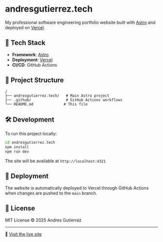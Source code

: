 # andresgutierrez.tech

My professional software engineering portfolio website built with [Astro](https://astro.build) and deployed on [Vercel](https://vercel.com).

## 🚀 Tech Stack

- **Framework**: [Astro](https://astro.build)
- **Deployment**: [Vercel](https://vercel.com)
- **CI/CD**: GitHub Actions

## 📂 Project Structure

```
/
├── andresgutierrez.tech/   # Main Astro project
├── .github/                # GitHub Actions workflows
└── README.md              # This file
```

## 🛠️ Development

To run this project locally:

```bash
cd andresgutierrez.tech
npm install
npm run dev
```

The site will be available at `http://localhost:4321`

## 🚀 Deployment

The website is automatically deployed to Vercel through GitHub Actions when changes are pushed to the `main` branch.

## 📝 License

MIT License © 2025 Andres Gutierrez

---

📍 [Visit the live site](https://andresgutierrez.tech)
